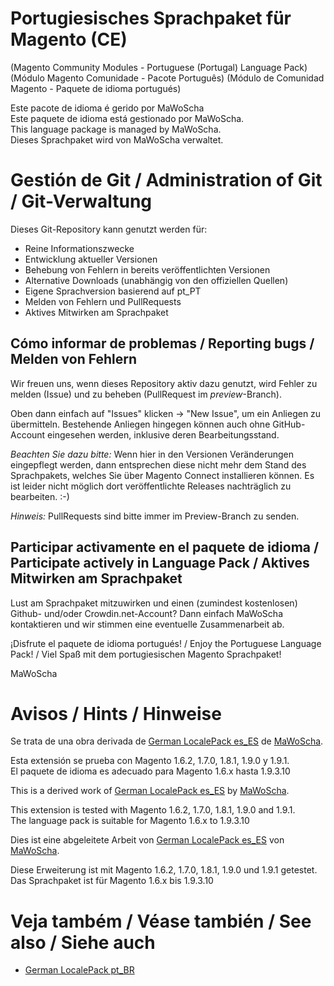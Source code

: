 # Portugiesisches Sprachpaket für Magento (CE)
(Magento Community Modules - Portuguese (Portugal) Language Pack)<br />
(Módulo Magento Comunidade - Pacote Português)
(Módulo de Comunidad Magento - Paquete de idioma portugués)

Este pacote de idioma é gerido por MaWoScha<br />
Este paquete de idioma está gestionado por MaWoScha.<br />
This language package is managed by MaWoScha.<br />
Dieses Sprachpaket wird von MaWoScha verwaltet.


# Gestión de Git / Administration of Git / Git-Verwaltung

Dieses Git-Repository kann genutzt werden für:

* Reine Informationszwecke
* Entwicklung aktueller Versionen
* Behebung von Fehlern in bereits veröffentlichten Versionen
* Alternative Downloads (unabhängig von den offiziellen Quellen)
* Eigene Sprachversion basierend auf pt_PT
* Melden von Fehlern und PullRequests
* Aktives Mitwirken am Sprachpaket

## Cómo informar de problemas / Reporting bugs / Melden von Fehlern

Wir freuen uns, wenn dieses Repository aktiv dazu genutzt, wird Fehler zu melden (Issue) und zu beheben (PullRequest im _preview_-Branch).

Oben dann einfach auf "Issues" klicken -> "New Issue", um ein Anliegen zu übermitteln. Bestehende Anliegen hingegen können auch ohne GitHub-Account eingesehen werden, inklusive deren Bearbeitungsstand.

_Beachten Sie dazu bitte:_ Wenn hier in den Versionen Veränderungen eingepflegt werden, dann entsprechen diese nicht mehr dem Stand des Sprachpakets, welches Sie über Magento Connect installieren können. Es ist leider nicht möglich dort veröffentlichte Releases nachträglich zu bearbeiten. :-)

_Hinweis:_ PullRequests sind bitte immer im Preview-Branch zu senden.

## Participar activamente en el paquete de idioma / Participate actively in Language Pack / Aktives Mitwirken am Sprachpaket

Lust am Sprachpaket mitzuwirken und einen (zumindest kostenlosen) Github- und/oder Crowdin.net-Account? Dann einfach MaWoScha kontaktieren und wir stimmen eine eventuelle Zusammenarbeit ab.

¡Disfrute el paquete de idioma portugués! / Enjoy the Portuguese Language Pack! / Viel Spaß mit dem portugiesischen Magento Sprachpaket!

MaWoScha


# Avisos / Hints / Hinweise

Se trata de una obra derivada de [German LocalePack es_ES](https://github.com/MaWoScha/German_LocalePack_es_ES) de [MaWoScha](https://github.com/MaWoScha/).

Esta extensión se prueba con Magento 1.6.2, 1.7.0, 1.8.1, 1.9.0 y 1.9.1. <br />
El paquete de idioma es adecuado para Magento 1.6.x hasta 1.9.3.10


This is a derived work of [German LocalePack es_ES](https://github.com/MaWoScha/German_LocalePack_es_ES) by [MaWoScha](https://github.com/MaWoScha/).

This extension is tested with Magento 1.6.2, 1.7.0, 1.8.1, 1.9.0 and 1.9.1. <br />
The language pack is suitable for Magento 1.6.x to 1.9.3.10


Dies ist eine abgeleitete Arbeit von [German LocalePack es_ES](https://github.com/MaWoScha/German_LocalePack_es_ES) von [MaWoScha](https://github.com/MaWoScha/).

Diese Erweiterung ist mit Magento 1.6.2, 1.7.0, 1.8.1, 1.9.0 und 1.9.1 getestet. <br />
Das Sprachpaket ist für Magento 1.6.x bis 1.9.3.10


# Veja também / Véase también / See also / Siehe auch
* [German LocalePack pt_BR](https://github.com/MaWoScha/German_LocalePack_pt_BR)
